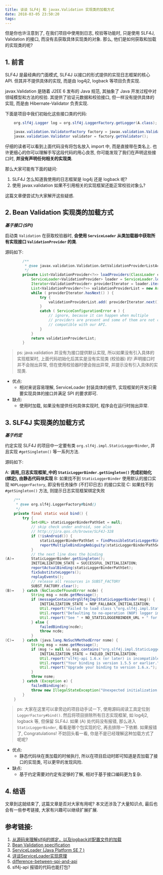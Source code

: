 ```yaml
---
title: 谈谈 SLF4j 和 javax.Validation 实现类的加载方式
date: 2018-03-05 23:50:20
tags:
---
```


但是你也许注意到了, 在我们项目中使用到日志, 校验等功能时, 只是使用 SLF4J, Validation 的接口, 而没有去获取具体实现类的对象. 
那么, 他们是如何获取和加载的实现类的呢?


## 1. 前言

SLF4J 是最经典的门面模式, SLF4J 以接口的形式提供的实现日志框架的核心 API.
但其并不提供具体的实现, 而是由 log4j2, logback 等项目负责实现.

javax.Validation 是随着 J2EE 6 发布的 Java 规范, 其抽象了 Java 开发过程中对领域模型和方法的校验. 
其提供了验证元数据和校验接口, 但一样没有提供具体的实现, 而是由 Hibernate-Validator 负责实现.

下面是项目中我们初始化这些接口类的代码:

```Java
    org.slf4j.Logger log = org.slf4j.LoggerFactory.getLogger(A.class);
```

```Java
    javax.validation.ValidatorFactory factory = javax.validation.Validation.buildDefaultValidatorFactory();
    javax.validation.Validator validator = factory.getValidator();
```

仔细的读者可以看到上面代码没有将包名放入 import 中, 而是直接带在类名上.
也许更细心的你可以理解手写这段代码的用心良苦, 你可能发现了我们在声明这些接口时, __并没有声明任何相关的实现类__.

那么大家可能有下面的疑问:
1. SLF4J 怎么知道我使用的日志框架是 log4j 还是 logback 呢?
2. 使用 javax.validation 如果不引用相关的实现框架还能正常校验对象么?

这篇文章便尝试为大家解开这些疑惑.


## 2. Bean Validation 实现类的加载方式

___基于接口 (SPI)___

启动类 `Validation` 在获取校验器时, __会使用 `ServiceLoader` 从类加载器中获取所有实现接口 `ValidationProvider` 的类__.

源码如下:

```Java
        /**
         * @see javax.validation.Validation.GetValidationProviderListAction#loadProviders(ClassLoader)) 
         */
        private List<ValidationProvider<?>> loadProviders(ClassLoader classloader) {
            ServiceLoader<ValidationProvider> loader = ServiceLoader.load( ValidationProvider.class, classloader );
            Iterator<ValidationProvider> providerIterator = loader.iterator();
            List<ValidationProvider<?>> validationProviderList = new ArrayList<ValidationProvider<?>>();
            while ( providerIterator.hasNext() ) {
                try {
                    validationProviderList.add( providerIterator.next() );
                }
                catch ( ServiceConfigurationError e ) {
                    // ignore, because it can happen when multiple
                    // providers are present and some of them are not class loader
                    // compatible with our API.
                }
            }
            return validationProviderList;
        }
```

> ps: 
> java.validation 并没有为接口提供默认实现, 所以如果没有引入具体的实现框架时, 上面代码初始化后其实是没有实现类 (校验器) 的!
> 声明接口时并不会抛出异常, 但在使用校验器时便会抛出异常, 并提示没有引入具体的实现类.

+ 优点: 
    + 相对来说容易理解, ServiceLoader 封装具体的细节, 实现框架的开发只需要实现具体的接口并满足 SPI 的要求即可.
+ 缺点:
    + 使用时加载, 如果没有提供任何具体实现时, 程序会在运行时抛出异常.


## 3. SLF4J 实现类的加载方式

___基于约定___

约定实现 SLF4J 的项目中一定要有类 `org.slf4j.impl.StaticLoggerBinder`, 并且实现 `#getSingleton()` 等一系列方法.

源码如下: 

A: __调用_日志实现框架_中的 `StaticLoggerBinder.getSingleton()` 完成初始化 (绑定), 由静态代码块实现__
B: 如果找不到 `StaticLoggerBinder` 使用默认的接口实现 `NOPLoggerFactory`, 即没有任务操作 (不打印日志) 的接口实现
C: 如果找不到 `#getSingleton()` 方法, 则提示日志实现框架绑定失败

```Java
    /**
     * @see org.slf4j.LoggerFactory#bind()
     */
    private final static void bind() {
        try {
            Set<URL> staticLoggerBinderPathSet = null;
            // skip check under android, see also
            // http://jira.qos.ch/browse/SLF4J-328
            if (!isAndroid()) {
                staticLoggerBinderPathSet = findPossibleStaticLoggerBinderPathSet();
                reportMultipleBindingAmbiguity(staticLoggerBinderPathSet);
            }
            // the next line does the binding
(A)→        StaticLoggerBinder.getSingleton();
            INITIALIZATION_STATE = SUCCESSFUL_INITIALIZATION;
            reportActualBinding(staticLoggerBinderPathSet);
            fixSubstituteLoggers();
            replayEvents();
            // release all resources in SUBST_FACTORY
            SUBST_FACTORY.clear();
(B)→    } catch (NoClassDefFoundError ncde) {
            String msg = ncde.getMessage();
            if (messageContainsOrgSlf4jImplStaticLoggerBinder(msg)) {
                INITIALIZATION_STATE = NOP_FALLBACK_INITIALIZATION;
                Util.report("Failed to load class \"org.slf4j.impl.StaticLoggerBinder\".");
                Util.report("Defaulting to no-operation (NOP) logger implementation");
                Util.report("See " + NO_STATICLOGGERBINDER_URL + " for further details.");
            } else {
                failedBinding(ncde);
                throw ncde;
            }
(C)→    } catch (java.lang.NoSuchMethodError nsme) {
            String msg = nsme.getMessage();
            if (msg != null && msg.contains("org.slf4j.impl.StaticLoggerBinder.getSingleton()")) {
                INITIALIZATION_STATE = FAILED_INITIALIZATION;
                Util.report("slf4j-api 1.6.x (or later) is incompatible with this binding.");
                Util.report("Your binding is version 1.5.5 or earlier.");
                Util.report("Upgrade your binding to version 1.6.x.");
            }
            throw nsme;
        } catch (Exception e) {
            failedBinding(e);
            throw new IllegalStateException("Unexpected initialization failure", e);
        }
    }
```

> ps: 
> 大家在这里可以拿旁边的项目动手试一下, 使用源码阅读工具定位到 `LoggerFactory#bind()`. 
> 然后将项目排除所有日志实现框架, 如 log4j2, logback 等, 但保留 SLF4J.
> 如果 (A) 处代码没有报错, 那么进入 `StaticLoggerBinder`, 看看是哪个包实现的它, 再去排除一下依赖.
> 如果报错了, Congratulations! 不妨回头看一看, 你是不是已经理解这种加载方式了呢呢?

+ 优点:
    + 静态代码块在类加载的时候执行, 所以在项目启动时即可知道是否加载了接口的实现类, 可以更早的发现风险.
+ 缺点:
    + 基于约定需要对约定有足够的了解, 相对于基于接口编码更为复杂.


## 4. 结语

文章到这就结束了, 这篇文章是否对大家有用呢? 本文还涉及了大量知识点, 最后也会有一些参考链接, 大家有兴趣可以继续扩展扩展.


## 参考链接:

1. [从源码来理解slf4j的绑定，以及logback对配置文件的加载](https://www.cnblogs.com/youzhibing/p/6849843.html)
1. [Bean Validation specification](http://beanvalidation.org/2.0/spec/)
1. [ServiceLoader (Java Platform SE 7 )](https://docs.oracle.com/javase/7/docs/api/java/util/ServiceLoader.html)
1. [详谈ServiceLoader实现原理](http://www.jb51.net/article/106516.htm)
1. [difference-between-spi-and-api](https://stackoverflow.com/questions/2954372/difference-between-spi-and-api)
1. slf4j-api 报错的代码也能打包?







